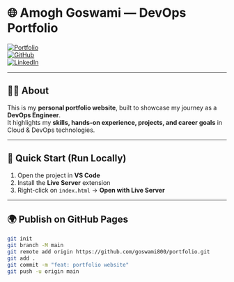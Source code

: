 # 🌐 Amogh Goswami — DevOps Portfolio  

[![Portfolio](https://img.shields.io/badge/Website-Live-blue?style=for-the-badge&logo=google-chrome)](https://goswami800.github.io/portfolio)  
[![GitHub](https://img.shields.io/badge/GitHub-Profile-black?style=for-the-badge&logo=github)](https://github.com/goswami800)  
[![LinkedIn](https://img.shields.io/badge/LinkedIn-Connect-blue?style=for-the-badge&logo=linkedin)](https://www.linkedin.com/in/amogh-goswami-783801201)  

---

## 🧑‍💻 About  
This is my **personal portfolio website**, built to showcase my journey as a **DevOps Engineer**.  
It highlights my **skills, hands-on experience, projects, and career goals** in Cloud & DevOps technologies.  

---

## 🚀 Quick Start (Run Locally)  
1. Open the project in **VS Code**  
2. Install the **Live Server** extension  
3. Right-click on `index.html` → **Open with Live Server**  

---

## 🌍 Publish on GitHub Pages  
```bash
git init
git branch -M main
git remote add origin https://github.com/goswami800/portfolio.git
git add .
git commit -m "feat: portfolio website"
git push -u origin main
